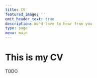 ```yaml
---
title: CV
featured_image: ''
omit_header_text: true
description: We'd love to hear from you
type: page
menu: main
---
```



# This is my CV
TODO